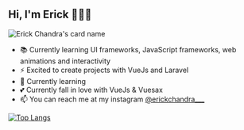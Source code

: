 ## Hi, I'm Erick 👨🏻‍💻

![Erick Chandra's card name](https://cardivo.vercel.app/api?name=Erick%20Chandra&description=Learning%20with%20infinite%20curiousity&image=https://avatars.githubusercontent.com/u/58076160?v=4&backgroundColor=%23ecf0f1&instagram=erickchandra___&linkedin=Erick%20Chandra&github=erickchann&pattern=hideout&colorPattern=%23eaeaea)

- 📚 Currently learning UI frameworks, JavaScript frameworks, web animations and interactivity
- ⚡ Excited to create projects with VueJs and Laravel
- 🧠 Currently learning
- 💕 Currently fall in love with VueJs & Vuesax
- 📫 You can reach me at my instagram [@erickchandra___](https://instagram.com/erickchandra___)

[![Top Langs](https://github-readme-stats.vercel.app/api/top-langs/?username=erickchann&langs_count=10)](https://github.com/erickchann/erickchann)
